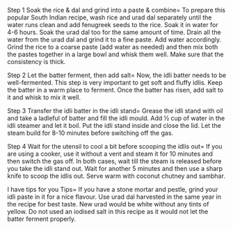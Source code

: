 Step 1 Soak the rice & dal and grind into a paste & combine=
To prepare this popular South Indian recipe, wash rice and urad dal separately until the water runs clean and add fenugreek seeds to the rice. Soak it in water for 4-6 hours. Soak the urad dal too for the same amount of time. Drain all the water from the urad dal and grind it to a fine paste. Add water accordingly. Grind the rice to a coarse paste (add water as needed) and then mix both the pastes together in a large bowl and whisk them well. Make sure that the consistency is thick.

Step 2 Let the batter ferment, then add salt=
Now, the idli batter needs to be well-fermented. This step is very important to get soft and fluffy idlis. Keep the batter in a warm place to ferment. Once the batter has risen, add salt to it and whisk to mix it well.

Step 3 Transfer the idli batter in the idli stand=
Grease the idli stand with oil and take a ladleful of batter and fill the idli mould. Add ½ cup of water in the idli steamer and let it boil. Put the idli stand inside and close the lid. Let the steam build for 8-10 minutes before switching off the gas.

Step 4 Wait for the utensil to cool a bit before scooping the idlis out=
If you are using a cooker, use it without a vent and steam it for 10 minutes and then switch the gas off. In both cases, wait till the steam is released before you take the idli stand out. Wait for another 5 minutes and then use a sharp knife to scoop the idlis out. Serve warm with coconut chutney and sambhar.

I have tips for you Tips=
If you have a stone mortar and pestle, grind your idli paste in it for a nice flavour.
Use urad dal harvested in the same year in the recipe for best taste. New urad would be white without any tints of yellow.
Do not used an iodised salt in this recipe as it would not let the batter ferment properly.